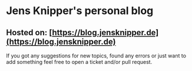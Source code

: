 # Jens Knipper's personal blog

## Hosted on: [https://blog.jensknipper.de](https://blog.jensknipper.de)

If you got any suggestions for new topics, found any errors or just want to add something feel free to open a ticket and/or pull request.